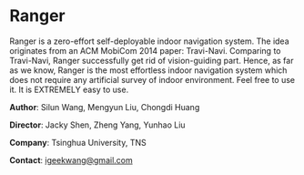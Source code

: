 Ranger
==============
Ranger is a zero-effort self-deployable indoor navigation system. The idea originates from an ACM MobiCom 2014 paper: Travi-Navi.
Comparing to Travi-Navi, Ranger successfully get rid of vision-guiding part. Hence, as far as we know, Ranger is the most
effortless indoor navigation system which does not require any artificial survey of indoor environment. Feel free to use it.
It is EXTREMELY easy to use.

**Author**: Silun Wang, Mengyun Liu, Chongdi Huang

**Director**: Jacky Shen, Zheng Yang, Yunhao Liu

**Company**: Tsinghua University, TNS

**Contact**: <igeekwang@gmail.com>
